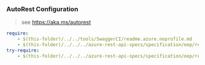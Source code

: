 ### AutoRest Configuration
> see https://aka.ms/autorest

``` yaml
require:
    - $(this-folder)/../../tools/SwaggerCI/readme.azure.noprofile.md
    - $(this-folder)/../../../azure-rest-api-specs/specification/oep/resource-manager/readme.md
try-require:
    - $(this-folder)/../../../azure-rest-api-specs/specification/oep/resource-manager/readme.powershell.md
```
